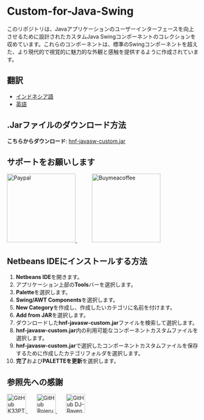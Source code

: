 # Custom-for-Java-Swing

このリポジトリは、Javaアプリケーションのユーザーインターフェースを向上させるために設計されたカスタムJava Swingコンポーネントのコレクションを収めています。これらのコンポーネントは、標準のSwingコンポーネントを超えた、より現代的で視覚的に魅力的な外観と感触を提供するように作成されています。

## 翻訳
 - [インドネシア語](/docs/README-ID.md)
 - [英語](README.md)

## .Jarファイルのダウンロード方法

**こちらからダウンロード**: [hnf-javasw-custom.jar](https://github.com/Hnf77/Custom-for-Java-Swing/raw/master/dist/hnf-javasw-custom.jar)

## サポートをお願いします

 <a href="https://paypal.me/hanif1230?country.x=ID&locale.x=id_ID" target="_blank">
    <img src="https://user-images.githubusercontent.com/42001064/196043185-ebd61195-44ee-480f-9b76-f5eb7cfcaf55.png" alt="Paypal" width="180"/>
 </a>
 &nbsp;
 &nbsp;
 &nbsp;
 &nbsp;
 &nbsp;
 <a href="https://www.buymeacoffee.com/hnf77" target="_blank">
    <img src="https://cdn.buymeacoffee.com/buttons/v2/arial-yellow.png" alt="Buymeacoffee" width="180"/>
 </a>

 
## Netbeans IDEにインストールする方法

1. **Netbeans IDE**を開きます。
2. アプリケーション上部の**Tools**バーを選択します。
3. **Palette**を選択します。
4. **Swing/AWT Components**を選択します。
5. **New Category**を作成し、作成したいカテゴリに名前を付けます。
6. **Add from JAR**を選択します。
7. ダウンロードした**hnf-javasw-custom.jar**ファイルを検索して選択します。
8. **hnf-javasw-custom.jar**内の利用可能なコンポーネントカスタムファイルを選択します。
9. **hnf-javasw-custom.jar**で選択したコンポーネントカスタムファイルを保存するために作成したカテゴリフォルダを選択します。
10. **完了**および**PALETTEを更新**を選択します。

## 参照先への感謝

<div class="images-source">
  <a href="https://github.com/k33ptoo" target="_blank">
    <img src="https://avatars.githubusercontent.com/u/6637970?v=4" alt="GitHub K33PTOO" width="50" height="50"/>
  </a>
 &nbsp;
 &nbsp;
 &nbsp;
  <a href="https://github.com/RojeruSan" target="_blank">
    <img src="https://avatars.githubusercontent.com/u/31359486?v=4" alt="GitHub Rojerusan" width="50" height="50"/>
  </a>
 &nbsp;
 &nbsp;
 &nbsp;
  <a href="https://github.com/DJ-Raven" target="_blank">
    <img src="https://avatars.githubusercontent.com/u/58245926?v=4" alt="GitHub DJ-Raven" width="50" height="50"/>
  </a>
</div>
